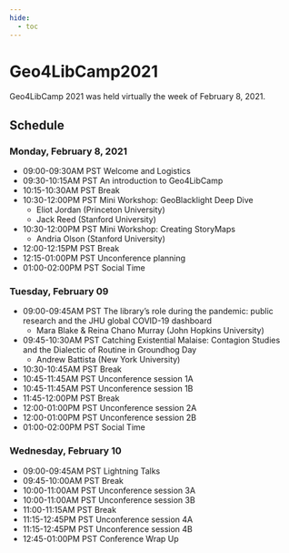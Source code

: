 ```yaml
---
hide:
  - toc
---
```


# Geo4LibCamp2021

Geo4LibCamp 2021 was held virtually the week of February 8, 2021.

## Schedule

### Monday, February 8, 2021

* 09:00-09:30AM PST	Welcome and Logistics
* 09:30-10:15AM PST	An introduction to Geo4LibCamp
* 10:15-10:30AM PST	Break
* 10:30-12:00PM PST	Mini Workshop: GeoBlacklight Deep Dive
  * Eliot Jordan (Princeton University) 
  * Jack Reed (Stanford University)
* 10:30-12:00PM PST	Mini Workshop: Creating StoryMaps
  * Andria Olson (Stanford University)
* 12:00-12:15PM PST	Break
* 12:15-01:00PM PST	Unconference planning
* 01:00-02:00PM PST	Social Time

### Tuesday, February 09

* 09:00-09:45AM PST	The library’s role during the pandemic: public research and the JHU global COVID-19 dashboard
  * Mara Blake & Reina Chano Murray (John Hopkins University)
* 09:45-10:30AM PST	Catching Existential Malaise: Contagion Studies and the Dialectic of Routine in Groundhog Day
  * Andrew Battista (New York University)
* 10:30-10:45AM PST	Break
* 10:45-11:45AM PST	Unconference session 1A
* 10:45-11:45AM PST	Unconference session 1B
* 11:45-12:00PM PST	Break
* 12:00-01:00PM PST	Unconference session 2A
* 12:00-01:00PM PST	Unconference session 2B
* 01:00-02:00PM PST	Social Time

### Wednesday, February 10

* 09:00-09:45AM PST	Lightning Talks
* 09:45-10:00AM PST	Break
* 10:00-11:00AM PST	Unconference session 3A
* 10:00-11:00AM PST	Unconference session 3B
* 11:00-11:15AM PST	Break
* 11:15-12:45PM PST	Unconference session 4A
* 11:15-12:45PM PST	Unconference session 4B
* 12:45-01:00PM PST	Conference Wrap Up
